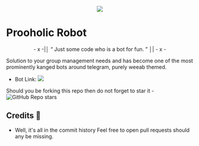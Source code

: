 <p align="center">
  <img src="https://wallpapercave.com/wp/wp4034195.jpg">
</p>

# Prooholic Robot 

<p align="center">
- x -|│  “	Just some code who is a bot for fun. ”  │| - x -
</p>

Solution to your group management needs and has become one of the most prominently kanged bots around telegram, purely weeab themed.

* Bot Link:  <a href="https://t.me/ProoholicRobot" alt="Prooholic Robot"> <img src="https://img.shields.io/badge/%F0%9F%A4%96%20-SaitamaRobot-blue" /> </a>

Should you be forking this repo then do not forget to star it - <img alt="GitHub Repo stars" src="https://img.shields.io/github/stars/animekaizoku/saitamarobot?color=white&label=%F0%9F%8C%9F%20star">

## Credits 📍
* Well, it's all in the commit history 
Feel free to open pull requests should any be missing.
